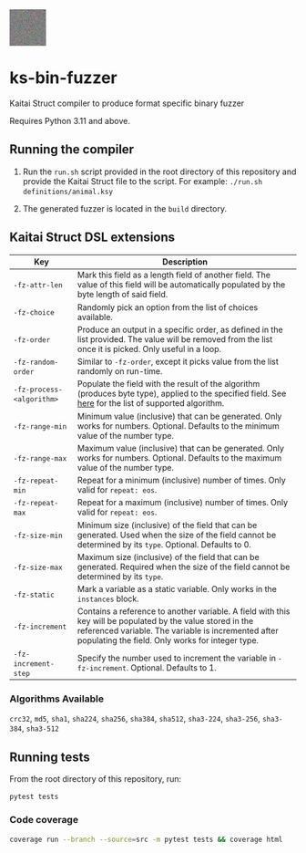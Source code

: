 <img style="display: block;" src='misc/logo.png' width=64px>

# ks-bin-fuzzer

Kaitai Struct compiler to produce format specific binary fuzzer

Requires Python 3.11 and above.

## Running the compiler

1. Run the `run.sh` script provided in the root directory of this repository and provide the Kaitai Struct file to the script. For example: `./run.sh definitions/animal.ksy`

2. The generated fuzzer is located in the `build` directory.

## Kaitai Struct DSL extensions

| Key                       | Description                                                                                                                                                                                                            |
| ------------------------- | ---------------------------------------------------------------------------------------------------------------------------------------------------------------------------------------------------------------------- |
| `-fz-attr-len`            | Mark this field as a length field of another field. The value of this field will be automatically populated by the byte length of said field.                                                                          |
| `-fz-choice`              | Randomly pick an option from the list of choices available.                                                                                                                                                            |
| `-fz-order`               | Produce an output in a specific order, as defined in the list provided. The value will be removed from the list once it is picked. Only useful in a loop.                                                              |
| `-fz-random-order`        | Similar to `-fz-order`, except it picks value from the list randomly on run-time.                                                                                                                                      |
| `-fz-process-<algorithm>` | Populate the field with the result of the algorithm (produces byte type), applied to the specified field. See [here](#algorithms-available) for the list of supported algorithm.                                       |
| `-fz-range-min`           | Minimum value (inclusive) that can be generated. Only works for numbers. Optional. Defaults to the minimum value of the number type.                                                                                   |
| `-fz-range-max`           | Maximum value (inclusive) that can be generated. Only works for numbers. Optional. Defaults to the maximum value of the number type.                                                                                   |
| `-fz-repeat-min`          | Repeat for a minimum (inclusive) number of times. Only valid for `repeat: eos`.                                                                                                                                        |
| `-fz-repeat-max`          | Repeat for a maximum (inclusive) number of times. Only valid for `repeat: eos`.                                                                                                                                        |
| `-fz-size-min`            | Minimum size (inclusive) of the field that can be generated. Used when the size of the field cannot be determined by its `type`. Optional. Defaults to 0.                                                              |
| `-fz-size-max`            | Maximum size (inclusive) of the field that can be generated. Required when the size of the field cannot be determined by its `type`.                                                                                   |
| `-fz-static`              | Mark a variable as a static variable. Only works in the `instances` block.                                                                                                                                             |
| `-fz-increment`           | Contains a reference to another variable. A field with this key will be populated by the value stored in the referenced variable. The variable is incremented after populating the field. Only works for integer type. |
| `-fz-increment-step`      | Specify the number used to increment the variable in `-fz-increment`. Optional. Defaults to 1.                                                                                                                  |

### Algorithms Available

`crc32`,
`md5`,
`sha1`,
`sha224`,
`sha256`,
`sha384`,
`sha512`,
`sha3-224`,
`sha3-256`,
`sha3-384`,
`sha3-512`

## Running tests

From the root directory of this repository, run:

```
pytest tests
```

### Code coverage

```sh
coverage run --branch --source=src -m pytest tests && coverage html
```
